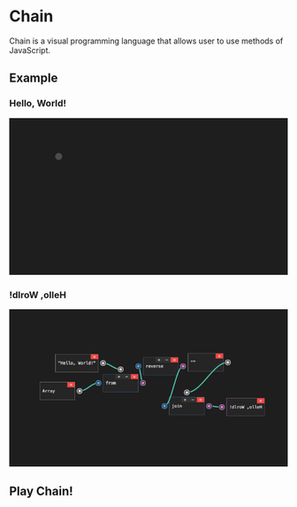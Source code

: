 # Chain

Chain is a visual programming language that allows user to use methods of JavaScript.

## Example

### Hello, World!

![Hello, World!](images/00.gif)

### !dlroW ,olleH

![!dlroW ,olleH](images/01.png)

## Play Chain!